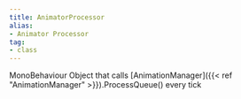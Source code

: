 ```yaml
---
title: AnimatorProcessor
alias: 
- Animator Processor
tag: 
- class
---
```

MonoBehaviour Object that calls [AnimationManager]({{< ref "AnimationManager" >}}).ProcessQueue() every tick
